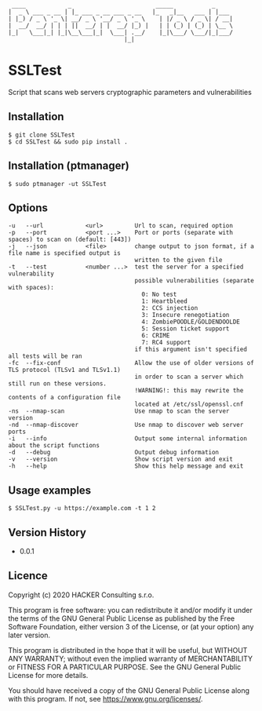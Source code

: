 ```
 ____            _                        _____           _     
|  _ \ ___ _ __ | |_ ___ _ __ ___ _ __   |_   _|__   ___ | |___ 
| |_) / _ \ '_ \| __/ _ \ '__/ _ \ '_ \    | |/ _ \ / _ \| / __|
|  __/  __/ | | | ||  __/ | |  __/ |_) |   | | (_) | (_) | \__ \
|_|   \___|_| |_|\__\___|_|  \___| .__/    |_|\___/ \___/|_|___/
                                 |_|
```

# SSLTest
Script that scans web servers cryptographic parameters and vulnerabilities 

## Installation

```
$ git clone SSLTest
$ cd SSLTest && sudo pip install .
```

## Installation (ptmanager) 

```
$ sudo ptmanager -ut SSLTest
```

## Options
```
-u   --url            <url>         Url to scan, required option
-p   --port           <port ...>    Port or ports (separate with spaces) to scan on (default: [443])
-j   --json           <file>        change output to json format, if a file name is specified output is 
                                    written to the given file
-t   --test           <number ...>  test the server for a specified vulnerability
                                    possible vulnerabilities (separate with spaces):
                                      0: No test
                                      1: Heartbleed
                                      2: CCS injection
                                      3: Insecure renegotiation
                                      4: ZombiePOODLE/GOLDENDOOLDE
                                      5: Session ticket support
                                      6: CRIME
                                      7: RC4 support
                                    if this argument isn't specified all tests will be ran
-fc  --fix-conf                     Allow the use of older versions of TLS protocol (TLSv1 and TLSv1.1) 
                                    in order to scan a server which still run on these versions. 
                                    !WARNING!: this may rewrite the contents of a configuration file 
                                    located at /etc/ssl/openssl.cnf
-ns  --nmap-scan                    Use nmap to scan the server version
-nd  --nmap-discover                Use nmap to discover web server ports
-i   --info                         Output some internal information about the script functions
-d   --debug                        Output debug information
-v   --version                      Show script version and exit
-h   --help                         Show this help message and exit
```

## Usage examples
```
$ SSLTest.py -u https://example.com -t 1 2
```

## Version History

* 0.0.1

## Licence

Copyright (c) 2020 HACKER Consulting s.r.o.

This program is free software: you can redistribute it and/or modify
it under the terms of the GNU General Public License as published by
the Free Software Foundation, either version 3 of the License, or
(at your option) any later version.

This program is distributed in the hope that it will be useful,
but WITHOUT ANY WARRANTY; without even the implied warranty of
MERCHANTABILITY or FITNESS FOR A PARTICULAR PURPOSE.  See the
GNU General Public License for more details.

You should have received a copy of the GNU General Public License
along with this program.  If not, see <https://www.gnu.org/licenses/>.
